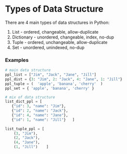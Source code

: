 # Types of Data Structure
There are 4 main types of data structures in Python:
1. List - ordered, changeable, allow-duplicate
2. Dictionary - unordered, changeable, index, no-dup
3. Tuple - ordered, unchangeable, allow-duplicate
4. Set - unordered, unindexed, no-dup


### Examples
```python
# main data structure
ppl_list = ["Jim", "Jack", "Jane", "Jill"]
ppl_dist = {3: "Jim", 2: "Jack", 4: "Jane", 1: "Jill"}
ppl_tuple = (  'apple', 'banana', 'cherry'  )
ppl_set = { 'apple', 'banana', 'cherry' }

# mix of data structure
list_dict_ppl = [  
   {"id": 3, "name": "Jim"}, 
   {"id": 2, "name": "Jack"}, 
   {"id": 4, "name": "Jane"},  
   {"id": 1, "name": "Jill"}   ]
   
list_tuple_ppl = [ 
    (3, "Jim"),  
    (2, "Jack"), 
    (4, "Jane"), 
    (1, "Jill")    ]

```
